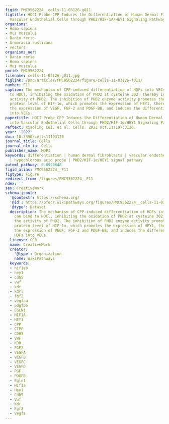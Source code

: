 ```yaml
---
figid: PMC9562224__cells-11-03126-g011
figtitle: HOCI Probe CPP Induces the Differentiation of Human Dermal Fibroblasts into
  Vascular Endothelial Cells through PHD2/HIF-1A/HEY1 Signaling Pathway
organisms:
- Homo sapiens
- Mus musculus
- Danio rerio
- Armoracia rusticana
- vectors
organisms_ner:
- Danio rerio
- Homo sapiens
- Mus musculus
pmcid: PMC9562224
filename: cells-11-03126-g011.jpg
figlink: /pmc/articles/PMC9562224/figure/cells-11-03126-f011/
number: F11
caption: The mechanism of CPP-induced differentiation of HDFs into VECs. CPP can bind
  to HOCl, inhibiting the oxidation of PHD2 at cysteine 302, thereby inhibiting the
  activity of PHD2. The inhibition of PHD2 enzyme activity promotes the increased
  protein level of HIF-1α, which promotes the expression of HEY1, therefore, increases
  the expression of VEGF, FGF-2 and PDGF-BB, and induces the differentiation of HDFs
  into VECs.
papertitle: HOCI Probe CPP Induces the Differentiation of Human Dermal Fibroblasts
  into Vascular Endothelial Cells through PHD2/HIF-1α/HEY1 Signaling Pathway.
reftext: Xiaoling Cui, et al. Cells. 2022 Oct;11(19):3126.
year: '2022'
doi: 10.3390/cells11193126
journal_title: Cells
journal_nlm_ta: Cells
publisher_name: MDPI
keywords: differentiation | human dermal fibroblasts | vascular endothelial cells
  | hypochlorous acid probe | PHD2/HIF-1α/HEY1 signal pathway
automl_pathway: 0.8929648
figid_alias: PMC9562224__F11
figtype: Figure
redirect_from: /figures/PMC9562224__F11
ndex: ''
seo: CreativeWork
schema-jsonld:
  '@context': https://schema.org/
  '@id': https://pfocr.wikipathways.org/figures/PMC9562224__cells-11-03126-g011.html
  '@type': Dataset
  description: The mechanism of CPP-induced differentiation of HDFs into VECs. CPP
    can bind to HOCl, inhibiting the oxidation of PHD2 at cysteine 302, thereby inhibiting
    the activity of PHD2. The inhibition of PHD2 enzyme activity promotes the increased
    protein level of HIF-1α, which promotes the expression of HEY1, therefore, increases
    the expression of VEGF, FGF-2 and PDGF-BB, and induces the differentiation of
    HDFs into VECs.
  license: CC0
  name: CreativeWork
  creator:
    '@type': Organization
    name: WikiPathways
  keywords:
  - hif1ab
  - hey1
  - cdh5
  - vwf
  - kdr
  - kdrl
  - fgf2
  - vegfaa
  - pdgfbb
  - EGLN1
  - HIF1A
  - HEY1
  - CPP
  - CTPP
  - CDH5
  - VWF
  - KDR
  - FGF2
  - VEGFA
  - VEGFB
  - VEGFC
  - VEGFD
  - PGF
  - PDGFB
  - Egln1
  - Hif1a
  - Hey1
  - Cdh5
  - Vwf
  - Kdr
  - Fgf2
  - Vegfa
---
```

